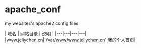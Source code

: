 # apache_conf
my websites's apache2 config files

| 域名 | 网站目录 | 说明 |
|---|---|---|---|
|www.jellychen.cn|`/var/www/www.jellychen.cn`|我的个人首页|
